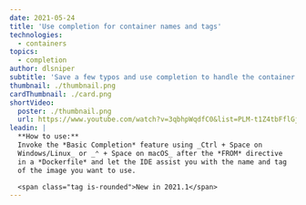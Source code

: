 ```yaml
---
date: 2021-05-24
title: 'Use completion for container names and tags'
technologies:
  - containers
topics:
  - completion
author: dlsniper
subtitle: 'Save a few typos and use completion to handle the container name and tag in a Dockerfile'
thumbnail: ./thumbnail.png
cardThumbnail: ./card.png
shortVideo:
  poster: ./thumbnail.png
  url: https://www.youtube.com/watch?v=3qbhpWqdfC0&list=PLM-t1Z4tbFflGjn5Qzjjku5J7SX3p-nhY&index=13&t=0s
leadin: |
  **How to use:**
  Invoke the *Basic Completion* feature using _Ctrl + Space on
  Windows/Linux_ or _⌃ + Space on macOS_ after the *FROM* directive
  in a *Dockerfile* and let the IDE assist you with the name and tag
  of the image you want to use.

  <span class="tag is-rounded">New in 2021.1</span>
---
```


